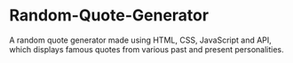 # Random-Quote-Generator
A random quote generator made using HTML, CSS, JavaScript and API, which displays famous quotes from various past and present personalities.

